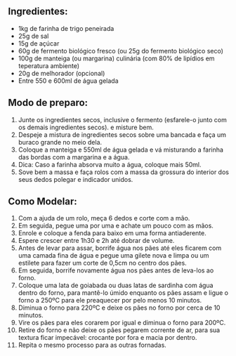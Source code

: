 ## Ingredientes:
* 1kg de farinha de trigo peneirada
* 25g de sal
* 15g de açúcar
* 60g de fermento biológico fresco (ou 25g do fermento biológico seco)
* 100g de manteiga (ou margarina) culinária (com 80% de lipídios em teperatura ambiente)
* 20g de melhorador (opcional)
* Entre 550 e 600ml de água gelada

## Modo de preparo:
1. Junte os ingredientes secos, inclusive o fermento (esfarele-o junto com os demais ingredientes secos). e misture bem.
2. Despeje a mistura de ingredientes secos sobre uma bancada e faça um buraco grande no meio dela.
3. Coloque a manteiga e 550ml de água gelada e vá misturando a farinha das bordas com a margarina e a água.
4. Dica: Caso a farinha absorva muito a água, coloque mais 50ml.
5. Sove bem a massa e faça rolos com a massa da grossura do interior dos seus dedos polegar e indicador unidos.

## Como Modelar:

1. Com a ajuda de um rolo, meça 6 dedos e corte com a mão.
2. Em seguida, pegue uma por uma e achate um pouco com as mãos.
3. Enrole e coloque a fenda para baixo em uma forma antiaderente.
4. Espere crescer entre 1h30 e 2h até dobrar de volume.
5. Antes de levar para assar, borrife água nos pães até eles ficarem com uma camada fina de água e pegue uma gilete nova e limpa ou um estilete para fazer um corte de 0,5cm no centro dos pães.
6. Em seguida, borrife novamente água nos pães antes de leva-los ao forno.
7. Coloque uma lata de goiabada ou duas latas de sardinha com água dentro do forno, para mantê-lo úmido enquanto os pães assam e ligue o forno a 250ºC para ele preaquecer por pelo menos 10 minutos.
8. Diminua o forno para 220ºC e deixe os pães no forno por cerca de 10 minutos.
9. Vire os pães para eles corarem por igual e diminua o forno para 200ºC.
10. Retire do forno e não deixe os pães pegarem corrente de ar, para sua textura ficar impecável: crocante por fora e macia por dentro.
11. Repita o mesmo processo para as outras fornadas.
